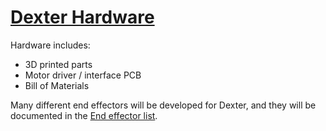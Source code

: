 # [Dexter Hardware](https://github.com/HaddingtonDynamics/Dexter/blob/master/Hardware)

Hardware includes:
* 3D printed parts
* Motor driver / interface PCB
* Bill of Materials

Many different end effectors will be developed for Dexter, and they will be documented in the [End effector list](End-Effectors).